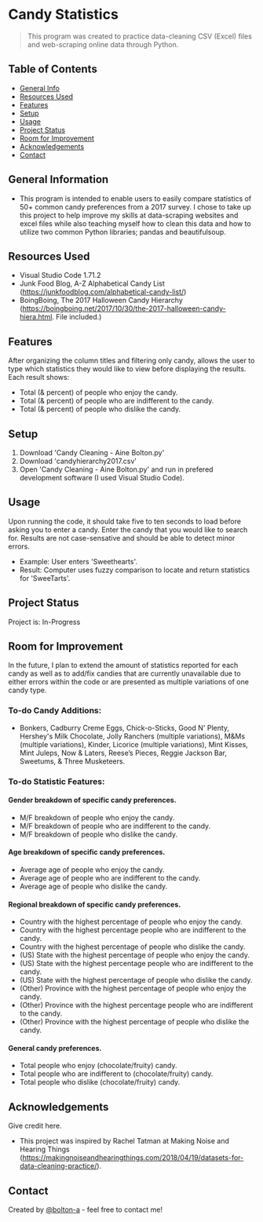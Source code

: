 # Candy Statistics
> This program was created to practice data-cleaning CSV (Excel) files and web-scraping online data through Python.

## Table of Contents
* [General Info](#general-information)
* [Resources Used](#resources-used)
* [Features](#features)
* [Setup](#setup)
* [Usage](#usage)
* [Project Status](#project-status)
* [Room for Improvement](#room-for-improvement)
* [Acknowledgements](#acknowledgements)
* [Contact](#contact)
<!-- * [License](#license) -->


## General Information
- This program is intended to enable users to easily compare statistics of 50+ common candy preferences from a 2017 survey. I chose to take up this project to help improve my skills at data-scraping websites and excel files while also teaching myself how to clean this data and how to utilize two common Python libraries; pandas and beautifulsoup.


## Resources Used
- Visual Studio Code 1.71.2
- Junk Food Blog, A-Z Alphabetical Candy List (https://junkfoodblog.com/alphabetical-candy-list/)
- BoingBoing, The 2017 Halloween Candy Hierarchy (https://boingboing.net/2017/10/30/the-2017-halloween-candy-hiera.html. File included.)


## Features
After organizing the column titles and filtering only candy, allows the user to type which statistics they would like to view before displaying the results. Each result shows:
- Total (& percent) of people who enjoy the candy.
- Total (& percent) of people who are indifferent to the candy.
- Total (& percent) of people who dislike the candy.


## Setup
1. Download 'Candy Cleaning - Aine Bolton.py'
2. Download 'candyhierarchy2017.csv'
2. Open 'Candy Cleaning - Aine Bolton.py' and run in prefered development software (I used Visual Studio Code).


## Usage
Upon running the code, it should take five to ten seconds to load before asking you to enter a candy. Enter the candy that you would like to search for. Results are not case-sensative and should be able to detect minor errors.
- Example: User enters 'Sweethearts'.
- Result: Computer uses fuzzy comparison to locate and return statistics for 'SweeTarts'.


## Project Status
Project is: In-Progress


## Room for Improvement
In the future, I plan to extend the amount of statistics reported for each candy as well as to add/fix candies that are currently unavailable due to either errors within the code or are presented as multiple variations of one candy type.

### To-do Candy Additions:
- Bonkers, Cadburry Creme Eggs, Chick-o-Sticks, Good N' Plenty, Hershey's Milk Chocolate, Jolly Ranchers (multiple variations), M&Ms (multiple variations), Kinder, Licorice (multiple variations), Mint Kisses, Mint Juleps, Now & Laters, Reese’s Pieces, Reggie Jackson Bar, Sweetums, & Three Musketeers.

### To-do Statistic Features:
#### Gender breakdown of specific candy preferences.
- M/F breakdown of people who enjoy the candy.
- M/F breakdown of people who are indifferent to the candy.
- M/F breakdown of people who dislike the candy.

#### Age breakdown of specific candy preferences.
- Average age of people who enjoy the candy.
- Average age of people who are indifferent to the candy.
- Average age of people who dislike the candy.

#### Regional breakdown of specific candy preferences.
- Country with the highest percentage of people who enjoy the candy.
- Country with the highest percentage people who are indifferent to the candy.
- Country with the highest percentage of people who dislike the candy.
- (US) State with the highest percentage of people who enjoy the candy.
- (US) State with the highest percentage people who are indifferent to the candy.
- (US) State with the highest percentage of people who dislike the candy.
- (Other) Province with the highest percentage of people who enjoy the candy.
- (Other) Province with the highest percentage people who are indifferent to the candy.
- (Other) Province with the highest percentage of people who dislike the candy.

#### General candy preferences.
- Total people who enjoy (chocolate/fruity) candy.
- Total people who are indifferent to (chocolate/fruity) candy.
- Total people who dislike (chocolate/fruity) candy.


## Acknowledgements
Give credit here.
- This project was inspired by Rachel Tatman at Making Noise and Hearing Things (https://makingnoiseandhearingthings.com/2018/04/19/datasets-for-data-cleaning-practice/).


## Contact
Created by [@bolton-a](https://github.com/Bolton-A) - feel free to contact me!
